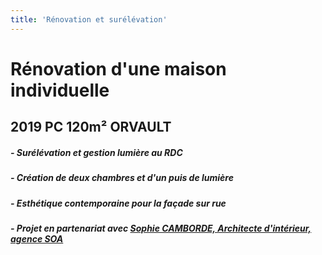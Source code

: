 ```yaml
---
title: 'Rénovation et surélévation'
---
```


# **Rénovation d'une maison individuelle**
## 2019 PC 120m² ORVAULT

##### - Surélévation et gestion lumière au RDC
##### - Création de deux chambres et d'un puis de lumière
##### - Esthétique contemporaine pour la façade sur rue

##### - Projet en partenariat avec [Sophie CAMBORDE, Architecte d'intérieur, agence SOA](https://soa-architecture-interieure.com/)
#####
#####
#####